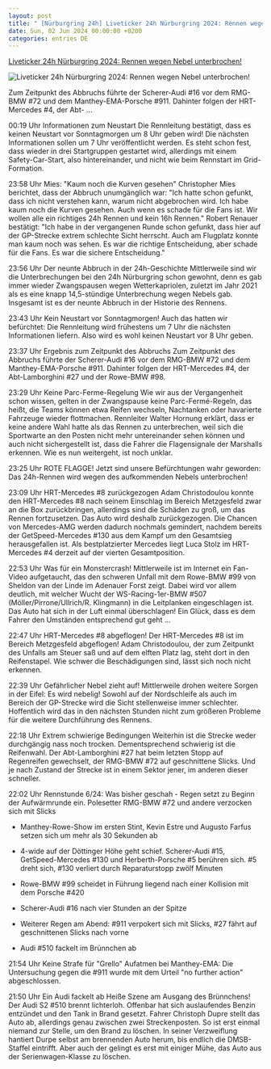 ```yaml
---
layout: post
title: " [Nürburgring 24h] Liveticker 24h Nürburgring 2024: Rennen wegen Nebel unterbrochen!"
date: Sun, 02 Jun 2024 00:00:00 +0200
categories: entries DE
---
```

[Liveticker 24h Nürburgring 2024: Rennen wegen Nebel unterbrochen!](https://www.motorsport-total.com/24-stunden-vom-nuerburgring/news/liveticker-24h-nuerburgring-2024-rennen-wegen-nebel-unterbrochen-24060101)

![Liveticker 24h Nürburgring 2024: Rennen wegen Nebel unterbrochen!](https://www.motorsport-total.com/img/sm/297067_mst.jpg?rf=1717280247)

Zum Zeitpunkt des Abbruchs führte der Scherer-Audi #16 vor dem RMG-BMW #72 und dem Manthey-EMA-Porsche #911. Dahinter folgen der HRT-Mercedes #4, der Abt- ...

00:19 Uhr Informationen zum Neustart Die Rennleitung bestätigt, dass es keinen Neustart vor Sonntagmorgen um 8 Uhr geben wird! Die nächsten Informationen sollen um 7 Uhr veröffentlicht werden. Es steht schon fest, dass wieder in drei Startgruppen gestartet wird, allerdings mit einem Safety-Car-Start, also hintereinander, und nicht wie beim Rennstart im Grid-Formation.

23:58 Uhr Mies: "Kaum noch die Kurven gesehen" Christopher Mies berichtet, dass der Abbruch unumgänglich war: "Ich hatte schon gefunkt, dass ich nicht verstehen kann, warum nicht abgebrochen wird. Ich habe kaum noch die Kurven gesehen. Auch wenn es schade für die Fans ist. Wir wollen alle ein richtiges 24h Rennen und kein 16h Rennen." Robert Renauer bestätigt: "Ich habe in der vergangenen Runde schon gefunkt, dass hier auf der GP-Strecke extrem schlechte Sicht herrscht. Auch am Flugplatz konnte man kaum noch was sehen. Es war die richtige Entscheidung, aber schade für die Fans. Es war die sichere Entscheidung."

23:56 Uhr Der neunte Abbruch in der 24h-Geschichte Mittlerweile sind wir die Unterbrechungen bei den 24h Nürburgring schon gewohnt, denn es gab immer wieder Zwangspausen wegen Wetterkapriolen, zuletzt im Jahr 2021 als es eine knapp 14,5-stündige Unterbrechung wegen Nebels gab. Insgesamt ist es der neunte Abbruch in der Historie des Rennens.

23:43 Uhr Kein Neustart vor Sonntagmorgen! Auch das hatten wir befürchtet: Die Rennleitung wird frühestens um 7 Uhr die nächsten Informationen liefern. Also wird es wohl keinen Neustart vor 8 Uhr geben.

23:37 Uhr Ergebnis zum Zeitpunkt des Abbruchs Zum Zeitpunkt des Abbruchs führte der Scherer-Audi #16 vor dem RMG-BMW #72 und dem Manthey-EMA-Porsche #911. Dahinter folgen der HRT-Mercedes #4, der Abt-Lamborghini #27 und der Rowe-BMW #98.

23:29 Uhr Keine Parc-Ferme-Regelung Wie wir aus der Vergangenheit schon wissen, gelten in der Zwangspause keine Parc-Fermé-Regeln, das heißt, die Teams können etwa Reifen wechseln, Nachtanken oder havarierte Fahrzeuge wieder flottmachen. Rennleiter Walter Hornung erklärt, dass er keine andere Wahl hatte als das Rennen zu unterbrechen, weil sich die Sportwarte an den Posten nicht mehr untereinander sehen können und auch nicht sichergestellt ist, dass die Fahrer die Flagensignale der Marshalls erkennen. Wie es nun weitergeht, ist noch unklar.

23:25 Uhr ROTE FLAGGE! Jetzt sind unsere Befürchtungen wahr geworden: Das 24h-Rennen wird wegen des aufkommenden Nebels unterbrochen!

23:09 Uhr HRT-Mercedes #8 zurückgezogen Adam Christodoulou konnte den HRT-Mercedes #8 nach seinem Einschlag im Bereich Metzgesfeld zwar an die Box zurückbringen, allerdings sind die Schäden zu groß, um das Rennen fortzusetzen. Das Auto wird deshalb zurückgezogen. Die Chancen von Mercedes-AMG werden dadurch nochmals gemindert, nachdem bereits der GetSpeed-Mercedes #130 aus dem Kampf um den Gesamtsieg herausgefallen ist. Als bestplatzierter Mercedes liegt Luca Stolz im HRT-Mercedes #4 derzeit auf der vierten Gesamtposition.

22:53 Uhr Was für ein Monstercrash! Mittlerweile ist im Internet ein Fan-Video aufgetaucht, das den schweren Unfall mit dem Rowe-BMW #99 von Sheldon van der Linde im Adenauer Forst zeigt. Dabei wird vor allem deutlich, mit welcher Wucht der WS-Racing-1er-BMW #507 (Möller/Pirrone/Ullrich/R. Klingmann) in die Leitplanken eingeschlagen ist. Das Auto hat sich in der Luft einmal überschlagen! Ein Glück, dass es dem Fahrer den Umständen entsprechend gut geht ...

22:47 Uhr HRT-Mercedes #8 abgeflogen! Der HRT-Mercedes #8 ist im Bereich Metzgesfeld abgeflogen! Adam Christodoulou, der zum Zeitpunkt des Unfalls am Steuer saß und auf dem elften Platz lag, steht dort in den Reifenstapel. Wie schwer die Beschädigungen sind, lässt sich noch nicht erkennen.

22:39 Uhr Gefährlicher Nebel zieht auf! Mittlerweile drohen weitere Sorgen in der Eifel: Es wird nebelig! Sowohl auf der Nordschleife als auch im Bereich der GP-Strecke wird die Sicht stellenweise immer schlechter. Hoffentlich wird das in den nächsten Stunden nicht zum größeren Probleme für die weitere Durchführung des Rennens.

22:18 Uhr Extrem schwierige Bedingungen Weiterhin ist die Strecke weder durchgängig nass noch trocken. Dementsprechend schwierig ist die Reifenwahl. Der Abt-Lamborghini #27 hat beim letzten Stopp auf Regenreifen gewechselt, der RMG-BMW #72 auf geschnittene Slicks. Und je nach Zustand der Strecke ist in einem Sektor jener, im anderen dieser schneller.

22:02 Uhr Rennstunde 6/24: Was bisher geschah - Regen setzt zu Beginn der Aufwärmrunde ein. Polesetter RMG-BMW #72 und andere verzocken sich mit Slicks

- Manthey-Rowe-Show im ersten Stint, Kevin Estre und Augusto Farfus setzen sich um mehr als 30 Sekunden ab

- 4-wide auf der Döttinger Höhe geht schief. Scherer-Audi #15, GetSpeed-Mercedes #130 und Herberth-Porsche #5 berühren sich. #5 dreht sich, #130 verliert durch Reparaturstopp zwölf Minuten

- Rowe-BMW #99 scheidet in Führung liegend nach einer Kollision mit dem Porsche #420

- Scherer-Audi #16 nach vier Stunden an der Spitze

- Weiterer Regen am Abend: #911 verpokert sich mit Slicks, #27 fährt auf geschnittenen Slicks nach vorne

- Audi #510 fackelt im Brünnchen ab

21:54 Uhr Keine Strafe für "Grello" Aufatmen bei Manthey-EMA: Die Untersuchung gegen die #911 wurde mit dem Urteil "no further action" abgeschlossen.

21:50 Uhr Ein Audi fackelt ab Heiße Szene am Ausgang des Brünnchens! Der Audi S2 #510 brennt lichterloh. Offenbar hat sich auslaufendes Benzin entzündet und den Tank in Brand gesetzt. Fahrer Christoph Dupre stellt das Auto ab, allerdings genau zwischen zwei Streckenposten. So ist erst einmal niemand zur Stelle, um den Brand zu löschen. In seiner Verzweiflung hantiert Durpe selbst am brennenden Auto herum, bis endlich die DMSB-Staffel eintrifft. Aber auch der gelingt es erst mit einiger Mühe, das Auto aus der Serienwagen-Klasse zu löschen.

